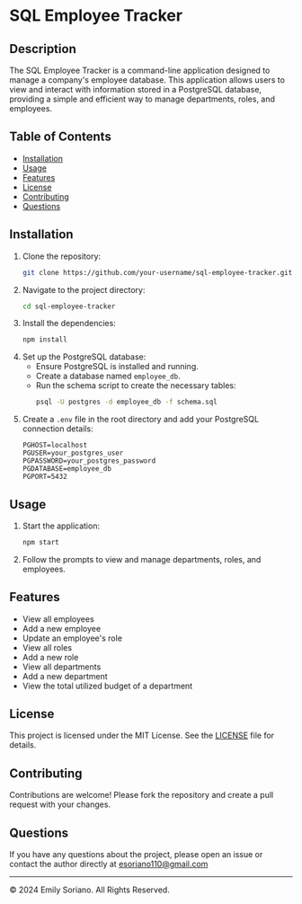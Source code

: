 # SQL Employee Tracker

## Description

The SQL Employee Tracker is a command-line application designed to manage a company's employee database. This application allows users to view and interact with information stored in a PostgreSQL database, providing a simple and efficient way to manage departments, roles, and employees.

## Table of Contents

- [Installation](#installation)
- [Usage](#usage)
- [Features](#features)
- [License](#license)
- [Contributing](#contributing)
- [Questions](#questions)

## Installation

1. Clone the repository:
    ```sh
    git clone https://github.com/your-username/sql-employee-tracker.git
    ```
2. Navigate to the project directory:
    ```sh
    cd sql-employee-tracker
    ```
3. Install the dependencies:
    ```sh
    npm install
    ```
4. Set up the PostgreSQL database:
    - Ensure PostgreSQL is installed and running.
    - Create a database named `employee_db`.
    - Run the schema script to create the necessary tables:
        ```sh
        psql -U postgres -d employee_db -f schema.sql
        ```
5. Create a `.env` file in the root directory and add your PostgreSQL connection details:
    ```env
    PGHOST=localhost
    PGUSER=your_postgres_user
    PGPASSWORD=your_postgres_password
    PGDATABASE=employee_db
    PGPORT=5432
    ```

## Usage

1. Start the application:
    ```sh
    npm start
    ```
2. Follow the prompts to view and manage departments, roles, and employees.

## Features

- View all employees
- Add a new employee
- Update an employee's role
- View all roles
- Add a new role
- View all departments
- Add a new department
- View the total utilized budget of a department

## License

This project is licensed under the MIT License. See the [LICENSE](LICENSE) file for details.

## Contributing

Contributions are welcome! Please fork the repository and create a pull request with your changes.

## Questions

If you have any questions about the project, please open an issue or contact the author directly at esoriano110@gmail.com

---

© 2024 Emily Soriano. All Rights Reserved.
